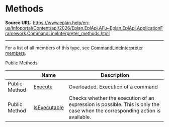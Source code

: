 # Methods

**Source URL:** https://www.eplan.help/en-us/Infoportal/Content/api/2026/Eplan.EplApi.AFu~Eplan.EplApi.ApplicationFramework.CommandLineInterpreter_methods.html

---

For a list of all members of this type, see [CommandLineInterpreter members](Eplan.EplApi.AFu~Eplan.EplApi.ApplicationFramework.CommandLineInterpreter_members.html).

Public Methods

|  | Name | Description |
| --- | --- | --- |
| Public Method | [Execute](Eplan.EplApi.AFu~Eplan.EplApi.ApplicationFramework.CommandLineInterpreter~Execute.html) | Overloaded. Execution of a command |
| Public Method | [IsExecutable](Eplan.EplApi.AFu~Eplan.EplApi.ApplicationFramework.CommandLineInterpreter~IsExecutable.html) | Checks whether the execution of an expression is possible.  This is only the case when the corresponding action is available. |


